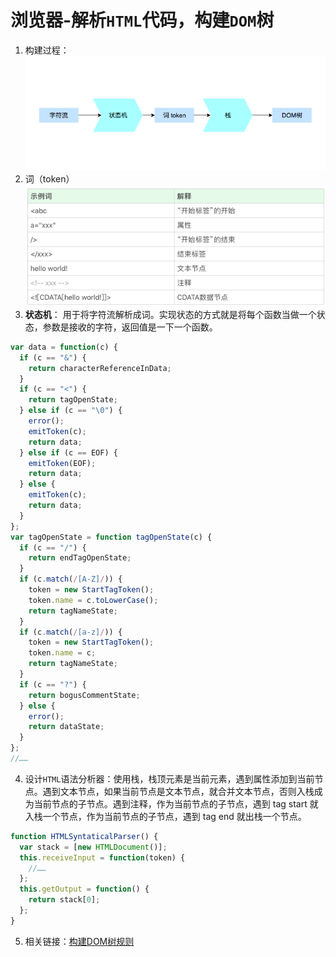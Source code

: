 # 浏览器-解析`HTML`代码，构建`DOM`树

1. 构建过程：
   ![Alt text](./1552979605393.png)
2. 词（token）
   ![Alt text](./1552979859136.png)
3. **状态机**： 用于将字符流解析成词。实现状态的方式就是将每个函数当做一个状态，参数是接收的字符，返回值是一下一个函数。

```javascript
var data = function(c) {
  if (c == "&") {
    return characterReferenceInData;
  }
  if (c == "<") {
    return tagOpenState;
  } else if (c == "\0") {
    error();
    emitToken(c);
    return data;
  } else if (c == EOF) {
    emitToken(EOF);
    return data;
  } else {
    emitToken(c);
    return data;
  }
};
var tagOpenState = function tagOpenState(c) {
  if (c == "/") {
    return endTagOpenState;
  }
  if (c.match(/[A-Z]/)) {
    token = new StartTagToken();
    token.name = c.toLowerCase();
    return tagNameState;
  }
  if (c.match(/[a-z]/)) {
    token = new StartTagToken();
    token.name = c;
    return tagNameState;
  }
  if (c == "?") {
    return bogusCommentState;
  } else {
    error();
    return dataState;
  }
};
//……
```

4. 设计`HTML`语法分析器：使用栈，栈顶元素是当前元素，遇到属性添加到当前节点。遇到文本节点，如果当前节点是文本节点，就合并文本节点，否则入栈成为当前节点的子节点。遇到注释，作为当前节点的子节点，遇到 tag start 就入栈一个节点，作为当前节点的子节点，遇到 tag end 就出栈一个节点。

```javascript
function HTMLSyntaticalParser() {
  var stack = [new HTMLDocument()];
  this.receiveInput = function(token) {
    //……
  };
  this.getOutput = function() {
    return stack[0];
  };
}
```

5. 相关链接：[构建DOM树规则](http://w3c.github.io/html/syntax.html#tree-construction)
